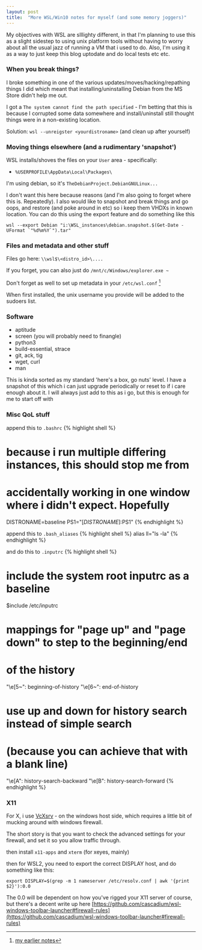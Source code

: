 ```yaml
---
layout: post
title:  "More WSL/Win10 notes for myself (and some memory joggers)"
---
```


My objectives with WSL are slllighty different, in that I'm planning to use this as a slight sidestep to using unix platform tools without having to worry about all the usual jazz of running a VM that i used to do. Also, I'm using it as a way to just keep this blog uptodate and do local tests etc etc.

### When you break things?
I broke something in one of the various updates/moves/hacking/repathing things I did which meant that installing/uninstalling Debian from the MS Store didn't help me out.

I got a `The system cannot find the path specified` - I'm betting that this is because I corrupted some data somewhere and install/uninstall still thought things were in a non-existing location.

Solution:  `wsl --unreigster <yourdistroname>` (and clean up after yourself)

### Moving things elsewhere  (and a rudimentary 'snapshot')
WSL installs/shoves the files on your `User` area - specifically:

- `%USERPROFILE\AppData\Local\Packages\`

I'm using debian, so it's `TheDebianProject.DebianGNULinux...`

I don't want this here because reasons (and I'm also going to forget where this is. Repeatedly). I also would like to snapshot and break things and go oops, and restore (and poke around in etc) so i keep them VHDXs in known location. You can do this using the export feature and do something like this

```
wsl --export Debian "i:\WSL_instances\debian.snapshot.$(Get-Date -UFormat `"%d%m%Y`").tar"
```

### Files and metadata and other stuff

Files go here: `\\wsl$\<distro_id>\....`

If you forget, you can also just do `/mnt/c/Windows/explorer.exe ~`

Don't forget as well to set up metadata in your `/etc/wsl.conf` [^metadata]

When first installed, the unix username you provide will be added to the sudoers list.

### Software
- aptitude
- screen (you will probably need to finangle)
- python3
- build-essential,  strace
- git, ack, tig
- wget, curl
- man

This is kinda sorted as my standard 'here's a box, go nuts' level. I have a snapshot of this which i can just upgrade periodically or reset to if i care enough about it. I will always just add to this as i go, but this is enough for me to start off with 

### Misc QoL stuff
append this to `.bashrc`
{% highlight shell %}
# because i run multiple differing instances, this should stop me from 
# accidentally working in one window where i didn't expect. Hopefully
DISTRONAME=baseline
PS1="[$DISTRONAME]:$PS1"
{% endhighlight %}

append this to `.bash_aliases`
{% highlight shell %}
alias ll="ls -la" 
{% endhighlight %}

and do this to `.inputrc`
{% highlight shell %}
# include the system root inputrc as a baseline
$include /etc/inputrc

# mappings for "page up" and "page down" to step to the beginning/end
# of the history
"\e[5~": beginning-of-history
"\e[6~": end-of-history

# use up and down for history search instead of simple search
# (because you can achieve that with a blank line)
"\e[A": history-search-backward
"\e[B": history-search-forward
{% endhighlight %}

### X11 
For X, i use [VcXsrv](https://sourceforge.net/projects/vcxsrv/) - on the windows host side, which requires a little bit of mucking around with windows firewall.

The short story is that you want to check the advanced settings for your firewall, and set it so you allow traffic through.

then install `x11-apps` and `xterm` (for xeyes, mainly)

then for WSL2, you need to export the correct DISPLAY host, and do something like this:

`export DISPLAY=$(grep -m 1 nameserver /etc/resolv.conf | awk '{print $2}'):0.0`

The 0.0 will be dependent on how you've rigged your X11 server of course, but there's a decent write up here [https://github.com/cascadium/wsl-windows-toolbar-launcher#firewall-rules](https://github.com/cascadium/wsl-windows-toolbar-launcher#firewall-rules)

[^metadata]: [my earlier notes](http://www.greenworm.net/stuff/st/2020/02/29/wsl-and-virtualenvs.html)
